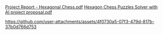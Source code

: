 [Project Report - Hexagonal Chess.pdf](https://github.com/user-attachments/files/20232904/Project.Report.-.Hexagonal.Chess.pdf)
[Hexagon Chess Puzzles Solver with AI project proposal.pdf](https://github.com/user-attachments/files/20232906/Hexagon.Chess.Puzzles.Solver.with.AI.1.pdf)



https://github.com/user-attachments/assets/4f0730a5-07f3-479d-817b-37b0d766d753

